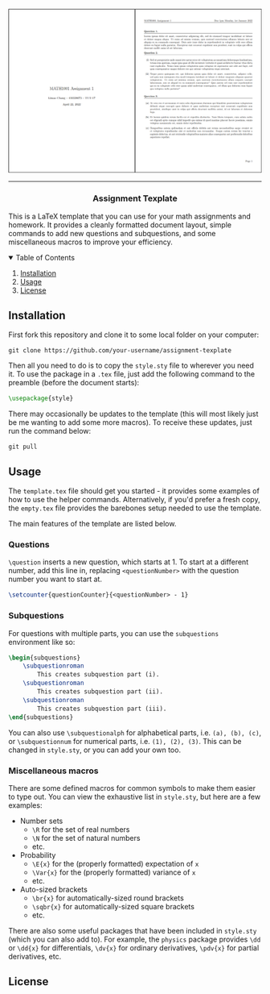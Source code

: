 ![Template Screenshot](assets/screenshot.png)

---

<h3 align="center">Assignment Texplate</h3>

This is a LaTeX template that you can use for your math assignments and homework. It provides a cleanly formatted document layout, simple commands to add new questions and subquestions, and some miscellaneous macros to improve your efficiency.

<details open="open">
    <summary>Table of Contents</summary>
    <ol>
        <li>
            <a href="#installation">Installation</a>
        </li>
        <li>
            <a href="#usage">Usage</a>
        </li>
        <li>
            <a href="#license">License</a>
        </li>
    </ol>
</details>

## Installation

First fork this repository and clone it to some local folder on your computer:

```
git clone https://github.com/your-username/assignment-texplate
```

Then all you need to do is to copy the `style.sty` file to wherever you need it. To use the package in a `.tex` file, just add the following command to the preamble (before the document starts):
```tex
\usepackage{style}
```

There may occasionally be updates to the template (this will most likely just be me wanting to add some more macros). To receive these updates, just run the command below:

```
git pull
```

## Usage

The `template.tex` file should get you started - it provides some examples of how to use the helper commands. Alternatively, if you'd prefer a fresh copy, the `empty.tex` file provides the barebones setup needed to use the template.

The main features of the template are listed below.

### Questions
`\question` inserts a new question, which starts at 1. To start at a different number, add this line in, replacing `<questionNumber>` with the question number you want to start at.

```tex
\setcounter{questionCounter}{<questionNumber> - 1}
```

### Subquestions

For questions with multiple parts, you can use the `subquestions` environment like so:

```tex
\begin{subquestions}
    \subquestionroman
        This creates subquestion part (i).
    \subquestionroman
        This creates subquestion part (ii).
    \subquestionroman
        This creates subquestion part (iii).
\end{subquestions}
```

You can also use `\subquestionalph` for alphabetical parts, i.e. `(a), (b), (c)`, or `\subquestionnum` for numerical parts, i.e. `(1), (2), (3)`. This can be changed in `style.sty`, or you can add your own too.

### Miscellaneous macros

There are some defined macros for common symbols to make them easier to type out. You can view the exhaustive list in `style.sty`, but here are a few examples:

- Number sets
  - `\R` for the set of real numbers
  - `\N` for the set of natural numbers
  - etc.
- Probability
  - `\E{x}` for the (properly formatted) expectation of `x`
  - `\Var{x}` for the (properly formatted) variance of `x`
  - etc.
- Auto-sized brackets
  - `\br{x}` for automatically-sized round brackets
  - `\sqbr{x}` for automatically-sized square brackets
  - etc.

There are also some useful packages that have been included in `style.sty` (which you can also add to). For example, the `physics` package provides `\dd` or `\dd{x}` for differentials, `\dv{x}` for ordinary derivatives, `\pdv{x}` for partial derivatives, etc.

## License